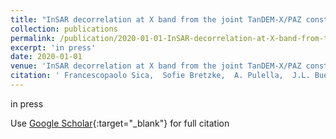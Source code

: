```yaml
---
title: "InSAR decorrelation at X band from the joint TanDEM-X/PAZ constellation"
collection: publications
permalink: /publication/2020-01-01-InSAR-decorrelation-at-X-band-from-the-joint-TanDEM-XPAZ-constellation
excerpt: 'in press'
date: 2020-01-01
venue: 'InSAR decorrelation at X band from the joint TanDEM-X/PAZ constellation'
citation: ' Francescopaolo Sica,  Sofie Bretzke,  A. Pulella,  J.L. Bueso-Bello,  M. Martone,  P. Prats-Iraola,  M.J. Gonzalez-Bonilla,  Michael Schmitt,  P. Rizzoli, &quot;InSAR decorrelation at X band from the joint TanDEM-X/PAZ constellation.&quot; InSAR decorrelation at X band from the joint TanDEM-X/PAZ constellation, 2020.'
---
```

in press

Use [Google Scholar](https://scholar.google.com/scholar?q=InSAR+decorrelation+at+X+band+from+the+joint+TanDEM+X/PAZ+constellation){:target="_blank"} for full citation